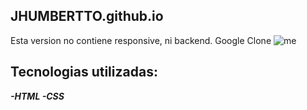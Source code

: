 ## JHUMBERTTO.github.io
Esta version no contiene responsive, ni backend.
Google Clone
![me](https://user-images.githubusercontent.com/79732412/153322385-7f442bf2-db57-4414-8760-cc73745687d3.PNG)
## Tecnologias utilizadas:
***-HTML 
-CSS*** 
